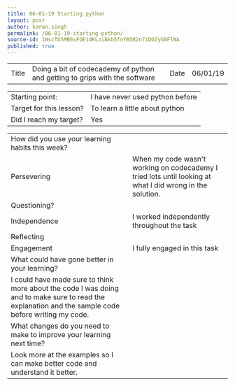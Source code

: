 ```yaml
---
title: 06-01-19 Starting python
layout: post
author: karan.singh
permalink: /06-01-19-starting-python/
source-id: 1WscTU5MB6sFOE1dKLzi8kb5fnYB5B2n7iDOZyG0FlNA
published: true
---
```

<table>
  <tr>
    <td>Title</td>
    <td>Doing a bit of codecademy of python and getting to grips with the software</td>
    <td>Date</td>
    <td>06/01/19</td>
  </tr>
</table>


<table>
  <tr>
    <td>Starting point:</td>
    <td>I have never used python before</td>
  </tr>
  <tr>
    <td>Target for this lesson?</td>
    <td>To learn a little about python</td>
  </tr>
  <tr>
    <td>Did I reach my target? </td>
    <td>Yes</td>
  </tr>
</table>


<table>
  <tr>
    <td>How did you use your learning habits this week?</td>
    <td></td>
  </tr>
  <tr>
    <td>Persevering</td>
    <td>When my code wasn't working on codecademy I tried lots until looking at what I did wrong in the solution.</td>
  </tr>
  <tr>
    <td>Questioning?</td>
    <td></td>
  </tr>
  <tr>
    <td>Independence</td>
    <td>I worked independently throughout the task</td>
  </tr>
  <tr>
    <td>Reflecting</td>
    <td></td>
  </tr>
  <tr>
    <td>Engagement</td>
    <td>I fully engaged in this task</td>
  </tr>
  <tr>
    <td>What could have gone better in your learning?</td>
    <td></td>
  </tr>
  <tr>
    <td>I could have made sure to think more about the code I was doing and to make sure to read the explanation and the sample code before writing my code.</td>
    <td></td>
  </tr>
  <tr>
    <td>What changes do you need to make to improve your learning next time?</td>
    <td></td>
  </tr>
  <tr>
    <td>Look more at the examples so I can make better code and understand it better.</td>
    <td></td>
  </tr>
</table>


